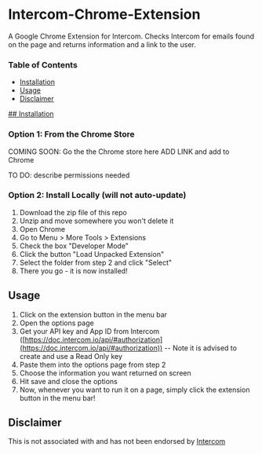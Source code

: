 # Intercom-Chrome-Extension
A Google Chrome Extension for Intercom. Checks Intercom for emails found on the page and returns information and a link to the user.

### Table of Contents
* [Installation](#installation)
* [Usage](#usage)
* [Disclaimer](#disclaimer)

[## Installation](#installation)
### Option 1: From the Chrome Store
COMING SOON: Go the the Chrome store here ADD LINK and add to Chrome

TO DO: describe permissions needed

### Option 2: Install Locally (will not auto-update)
1. Download the zip file of this repo
2. Unzip and move somewhere you won't delete it
3. Open Chrome
4. Go to Menu > More Tools > Extensions
5. Check the box "Developer Mode"
6. Click the button "Load Unpacked Extension"
7. Select the folder from step 2 and click "Select"
8. There you go - it is now installed!

## Usage
1. Click on the extension button in the menu bar
2. Open the options page
3. Get your API key and App ID from Intercom ([https://doc.intercom.io/api/#authorization](https://doc.intercom.io/api/#authorization))
-- Note it is advised to create and use a Read Only key
4. Paste them into the options page from step 2
5. Choose the information you want returned on screen
6. Hit save and close the options
7. Now, whenever you want to run it on a page, simply click the extension button in the menu bar!

## Disclaimer
This is not associated with and has not been endorsed by [Intercom](https://www.intercom.io)
